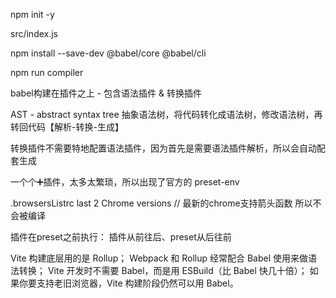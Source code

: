 npm init -y

src/index.js

npm install --save-dev @babel/core @babel/cli

npm run compiler

babel构建在插件之上 - 包含语法插件 & 转换插件

AST - abstract syntax tree 抽象语法树，将代码转化成语法树，修改语法树，再转回代码【解析-转换-生成】

转换插件不需要特地配置语法插件，因为首先是需要语法插件解析，所以会自动配套生成

一个个➕插件，太多太繁琐，所以出现了官方的 preset-env

.browsersListrc
last 2 Chrome versions  // 最新的chrome支持箭头函数 所以不会被编译


插件在preset之前执行：
插件从前往后、preset从后往前

Vite 构建底层用的是 Rollup；
Webpack 和 Rollup 经常配合 Babel 使用来做语法转换；
Vite 开发时不需要 Babel，而是用 ESBuild（比 Babel 快几十倍）；
如果你要支持老旧浏览器，Vite 构建阶段仍然可以用 Babel。